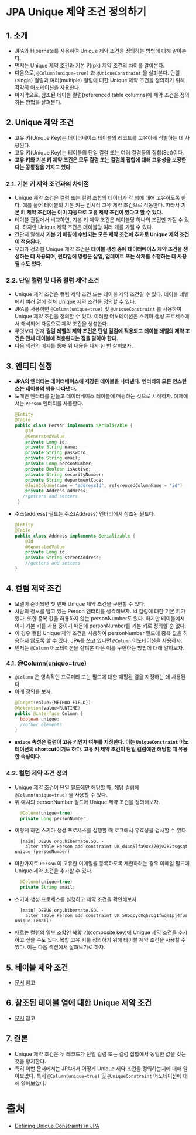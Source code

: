 # JPA Unique 제약 조건 정의하기

## 1. 소개
* JPA와 Hibernate를 사용하여 Unique 제약 조건을 정의하는 방법에 대해 알아본다.
* 먼저는 Unique 제약 조건과 기본 키(pk) 제약 조건의 차이를 알아본다.
* 다음으로, `@Column(unique=true)` 과 `@UniqueConstraint` 을 살펴본다. 단일(single) 컬럼과 여러(multiple) 컬럼에 대한 Unique 제약 조건을 정의하기 위해 각각의 어노테이션을 사용한다. 
* 마지막으로, 참조된 테이블 컬럼(referenced table columns)에 제약 조건을 정의하는 방법을 살펴본다. 


## 2. Unique 제약 조건
* 고유 키(Unique Key)는 데이터베이스 테이블의 레코드를 고유하게 식별하는 데 사용된다. 
* 고유 키(Unique Key)는 테이블의 단일 컬럼 또는 여러 컬럼들의 집합(Set)이다.
* **고유 키와 기본 키 제약 조건은 모두 컬럼 또는 컬럼의 집합에 대해 고유성을 보장한다는 공통점을 가지고 있다.**

### 2.1. 기본 키 제약 조건과의 차이점
* Unique 제약 조건은 컬럼 또는 컬럼 조합의 데이터가 각 행에 대해 고유하도록 한다. 예를 들어 테이블의 기본 키는 암시적 고유 제약 조건으로 작동한다. 따라서 **기본 키 제약 조건에는 이미 자동으로 고유 제약 조건이 있다고 할 수 있다.**
* 테이블 관점에서 비교하면, 기본 키 제약 조건은 테이블당 하나의 조건만 가질 수 있다. 하지만 Unique 제약 조건은 테이블당 여러 개를 가질 수 있다.
* 간단히 말해서 **기본 키 매핑에 수반되는 모든 제약 조건에 추가로 Unique 제약 조건이 적용된다.**
* 우리가 정의한 Unique 제약 조건은 **테이블 생성 중에 데이터베이스 제약 조건을 생성하는 데 사용되며, 런타임에 명령문 삽입, 업데이트 또는 삭제를 수행하는 데 사용될 수도 있다.**

### 2.2. 단일 컬럼 및 다중 컬럼 제약 조건
* Unique 제약 조건은 컬럼 제약 조건 또는 테이블 제약 조건일 수 있다. 테이블 레벨에서 여러 열에 걸쳐 Unique 제약 조건을 정의할 수 있다.
* JPA를 사용하면 `@Column(unique=true)` 및 `@UniqueConstraint` 를 사용하여 Unique 제약 조건을 정의할 수 있다. 이러한 어노테이션은 스키마 생성 프로세스에서 해석되어 자동으로 제약 조건을 생성한다.
* 무엇보다 먼저 **컬럼 레벨의 제약 조건은 단일 컬럼에 적용되고 테이블 레벨의 제약 조건은 전체 테이블에 적용된다는 점을 알아야 한다.**
* 다음 섹션의 예제를 통해 위 내용을 다시 한 번 살펴보자.


## 3. 엔티티 설정
* **JPA의 엔터티는 데이터베이스에 저장된 테이블을 나타낸다. 엔터티의 모든 인스턴스는 테이블의 행을 나타낸다.**
* 도메인 엔터티를 만들고 데이터베이스 테이블에 매핑하는 것으로 시작하자. 예제에서는 `Person` 엔터티를 사용한다.
    ```java
    @Entity
    @Table
    public class Person implements Serializable {
        @Id
        @GeneratedValue
        private Long id;  
        private String name;
        private String password;
        private String email;
        private Long personNumber;
        private Boolean isActive;
        private String securityNumber;
        private String departmentCode;
        @JoinColumn(name = "addressId", referencedColumnName = "id")
        private Address address;
       //getters and setters
     }
    ```
* 주소(address) 필드는 주소(Address) 엔터티에서 참조된 필드다.
    ```java
    @Entity
    @Table
    public class Address implements Serializable {
        @Id
        @GeneratedValue
        private Long id;
        private String streetAddress;
        //getters and setters
    }
    ```

## 4. 컬럼 제약 조건
* 모델이 준비되면 첫 번째 Unique 제약 조건을 구현할 수 있다.
* 사람의 정보를 담고 있는 Person 엔터티를 생각해보자. id 컬럼에 대한 기본 키가 있다. 또한 중복 값을 허용하지 않는 personNumber도 있다. 하지만 테이블에서 이미 기본 키를 사용 중이기 때문에 personNumber를 기본 키로 정의할 순 없다.
* 이 경우 컬럼 Unique 제약 조건을 사용하여 personNumber 필드에 중복 값을 허용하지 않도록 할 수 있다. JPA를 쓰고 있다면 `@Column` 어노테이션을 사용하자.
* 먼저는 `@Column` 어노테이션을 살펴본 다음 이를 구현하는 방법에 대해 알아보자.


### 4.1. @Column(unique=true)
* `@Column` 은 영속적인 프로퍼티 또는 필드에 대한 매핑된 열을 지정하는 데 사용된다.
* 아래 정의를 보자.
  ```java
  @Target(value={METHOD,FIELD})
  @Retention(value=RUNTIME)
  public @interface Column {
    boolean unique;
    //other elements
  }
  ```
* **`uniuqe` 속성은 컬럼이 고유 키인지 여부를 지정한다. 이는 `UniqueConstraint` 어노테이션의 shortcut이기도 하다. 고유 키 제약 조건이 단일 컬럼에만 해당할 때 유용한 속성이다.**

### 4.2. 컬럼 제약 조건 정의
* Unique 제약 조건이 단일 필드에만 해당할 때, 해당 컬럼에 `@Column(unique=true)` 을 사용할 수 있다.
* 위 예시의 personNumber 필드에 Unique 제약 조건을 정의해보자.
  ```java
    @Column(unique=true)
    private Long personNumber;
  ```
* 이렇게 하면 스키마 생성 프로세스를 실행할 때 로그에서 유효성을 검사할 수 있다.
  ```shell
    [main] DEBUG org.hibernate.SQL -
      alter table Person add constraint UK_d44q5lfa9xx370jv2k7tsgsqt unique (personNumber)
  ```
* 마찬가지로 `Person` 이 고유한 이메일을 등록하도록 제한하려는 경우 이메일 필드에 Unique 제약 조건을 추가할 수 있다.
  ```java
    @Column(unique=true)
    private String email;
  ```
* 스키마 생성 프로세스를 실행하고 제약 조건을 확인해보자.
  ```shell
    [main] DEBUG org.hibernate.SQL -
      alter table Person add constraint UK_585qcyc8qh7bg1fwgm1pj4fus unique (email)
  ```
* 때로는 컬럼의 일부 조합인 복합 키(composite key)에 Unique 제약 조건을 추가하고 싶을 수도 있다. 복합 고유 키를 정의하기 위해 테이블 제약 조건을 사용할 수 있다. 이는 다음 섹션에서 살펴보기로 하자.

## 5. 테이블 제약 조건
* [문서](https://www.baeldung.com/jpa-unique-constraints#column-constraints) 참고

## 6. 참조된 테이블 열에 대한 Unique 제약 조건
* [문서](https://www.baeldung.com/jpa-unique-constraints#column-constraints) 참고

## 7. 결론
* Unique 제약 조건은 두 레코드가 단일 컬럼 또는 컬럼 집합에서 동일한 값을 갖는 것을 방지한다.
* 특히 이번 문서에서는 JPA에서 어떻게 Unique 제약 조건을 정의하는지에 대해 알아보았다. 특히 `@Column(unique=true)` 및 `@UniqueConstraint` 어노테이션에 대해 알아보았다.

# 출처
* [Defining Unique Constraints in JPA](https://www.baeldung.com/jpa-unique-constraints)

